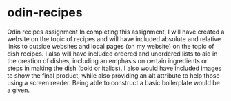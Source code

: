 # odin-recipes
Odin recipes assignment 
In completing this assignment, I will have created a website on the topic of recipes and will have included absolute and relative links to outside websites and local pages (on my website) on the topic of dish recipes. I also will have included ordered and unordered lists to aid in the creation of dishes, including an emphasis on certain ingredients or steps in making the dish (bold or italics). I also would have included images to show the final product, while also providing an alt attribute to help those using a screen reader. Being able to construct a basic boilerplate would be a given.
